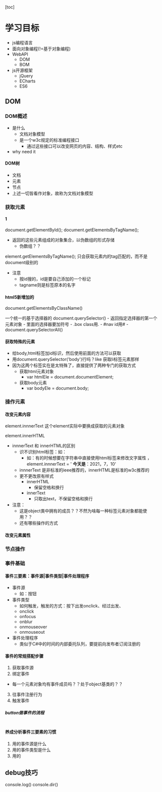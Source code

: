[toc]

# 学习目标
- js编程语言
- 面向对象编程(!=基于对象编程)
- WebAPI
	- DOM
	- BOM
- js开源框架
	- jQuery
	- ECharts
	- ES6



## DOM
### DOM概述
- 是什么
	- 文档对象模型
	- 是一个w3c规定的标准编程接口
		- 通过这些接口可以改变网页的内容、结构、样式etc
- why need it
#### DOM树
- 文档
- 元素
- 节点
- 上述一切皆看作对象，故称为文档对象模型


### 获取元素
#### 1

document.getElementById();
document.getElementsByTagName();

- 返回的这些元素组成的对象集合，以伪数组的形式存储
	- 伪数组？？

element.getElementsByTagName();
只会获取元素内的tag匹配的，而不是document级别的

- 注意
	- 按id搜的，id是要自己添加的一个标记
	- tagname则是标签原本的名字

#### html5新增加的
document.getElementsByClassName()

一个统一的基于选择器的
document.querySelector()
	- 返回指定选择器的第一个元素对象
	- 里面的选择器要加符号
		- .box  class用.
		- #nav  id用#
		- 
document.querySelectorAll()

#### 获取特殊的元素
- 给body,html标签加id标识，然后使用前面的方法可以获取
- 用document.querySelector('body')行吗？like 获取li标签元素那样
- 因为这两个标签实在是太特殊了，直接提供了两种专门的获取方式
	- 获取html元素对象
		- var htmlEle = document.documentElement;
	- 获取body元素
		- var bodyEle = document.body;

### 操作元素
#### 改变元素内容
element.innnerText
这个element实际中要换成获取的元素对象

element.innerHTML

- innnerText 和 innerHTML的区别	
	- 识不识别html标签：如：<strong></strong>
		- 如：有的时候想要在字符串中直接使用html标签来修改文字属性 ，element.innnerText = ' <strong>今天是</strong>：2021，7，10'
	- innnerText 是非标准的ieee推荐的，innerHTML是标准的w3c推荐的
	- 更不更改原有样式
		- innerHTML
			- 保留空格和换行
		- innerText
			- 只取出text，不保留空格和换行
- 注意：
	- 这是object类中拥有的成员？？不然为啥每一种标签元素对象都能使用？？
	- 还有哪些操作的方式
#### 改变元素属性


### 节点操作

### 事件基础
#### 事件三要素：事件源|事件类型|事件处理程序
- 事件源
	- 如：按钮
- 事件类型
	- 如何触发，触发的方式：按下出发onclick、经过出发、
	- onclick
	- onfocus
	- onblur
	- onmouseover
	- onmouseout
- 事件处理程序
	- 类似于C#中的时间的内部委托队列，要提前向发布者订阅注册的

#### 事件的常规搭配步骤
1. 获取事件源
2. 绑定事件
- 每一个元素对象均有事件成员吗？？处于object基类的？？
3. 往事件注册行为
4. 触发事件
##### button做事件的流程
![]()

#### 养成分析事件三要素的习惯
1. 用的事件源是什么
2. 用的事件类型是什么
3. 用的


## debug技巧

console.log()
console.dir()